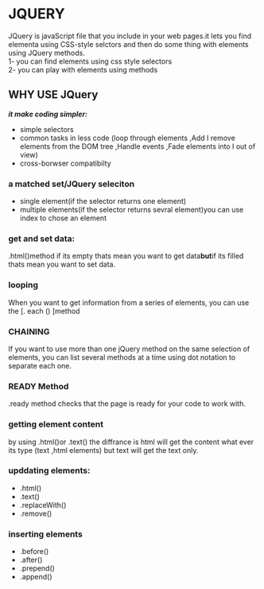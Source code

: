 # JQUERY
JQuery is javaScript file that you include in your web pages.it lets you find elementa using CSS-style selctors and then do some thing with elements using JQuery methods.</br>
1- you can find elements using css style selectors</br>
2- you can play with elements using methods
## WHY USE JQuery
***it make coding simpler:***
- simple selectors
- common tasks  in less code (loop through elements
,Add I remove elements from the DOM tree
,Handle events
,Fade elements into I out of view)
- cross-borwser compatibilty
### a matched set/JQuery seleciton
- single element(if the selector returns one element)
- multiple elements(if the selector returns sevral element)you can use index to chose an element
### get and set data:
.html()method if its empty thats mean you want to get data**but**if its filled thats mean you want to set data.
### looping 
When you want to get information from a series of elements, you can use the [. each () ]method
### CHAINING
If you want to use more than one jQuery method on the same selection of elements, you can list several methods at a time using dot notation to separate each one.
### READY Method
.ready method checks that the page is ready for your code to work with.
### getting element content
by using .html()or .text()
the diffrance is html will get the content what ever its type (text ,html elements)
but text will get the text only.
### upddating elements:
- .html()
- .text()
- .replaceWith()
- .remove()
### inserting elements
- .before()
- .after()
- .prepend()
- .append()
